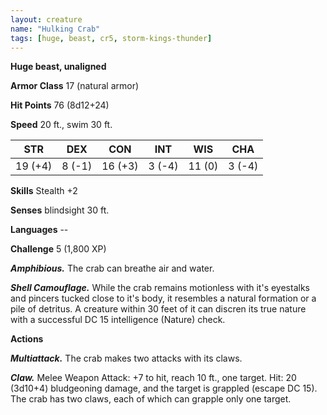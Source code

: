 ```yaml
---
layout: creature
name: "Hulking Crab"
tags: [huge, beast, cr5, storm-kings-thunder]
---
```


**Huge beast, unaligned**

**Armor Class** 17 (natural armor)

**Hit Points** 76 (8d12+24)

**Speed** 20 ft., swim 30 ft.

|   STR   |   DEX   |   CON   |   INT   |   WIS   |   CHA   |
|:-----:|:-----:|:-----:|:-----:|:-----:|:-----:|
| 19 (+4) | 8 (-1) | 16 (+3) | 3 (-4) | 11 (0) | 3 (-4) |

**Skills** Stealth +2

**Senses** blindsight 30 ft.

**Languages** --

**Challenge** 5 (1,800 XP)

***Amphibious.*** The crab can breathe air and water.

***Shell Camouflage.*** While the crab remains motionless with it's eyestalks and pincers tucked close to it's body, it resembles a natural formation or a pile of detritus. A creature within 30 feet of it can discren its true nature with a successful DC 15 intelligence (Nature) check.

**Actions**

***Multiattack.*** The crab makes two attacks with its claws.

***Claw.*** Melee Weapon Attack: +7 to hit, reach 10 ft., one target. Hit: 20 (3d10+4) bludgeoning damage, and the target is grappled (escape DC 15). The crab has two claws, each of which can grapple only one target.

